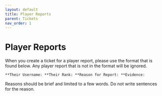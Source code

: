 ```yaml
---
layout: default
title: Player Reports
parent: Tickets
nav_order: 1
---
```



# Player Reports
When you create a ticket for a player report, please use the format that is found below. Any player report that is not in the format will be ignored.

`
**Their Username:
**Their Rank:
**Reason for Report:
**Evidence:
`

Reasons should be brief and limited to a few words. Do not write sentences for the reason.
